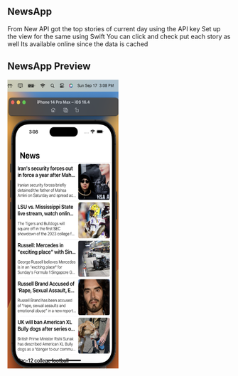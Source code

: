 ## NewsApp

From New API got the top stories of current day using the API key
Set up the view for the same using Swift
You can click and check put each story as well
Its available online since the data is cached

## NewsApp Preview
<img src="./View.png" alt="NewsApp" width="250" height="650"/>
